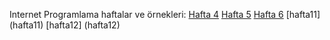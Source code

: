 
Internet Programlama haftalar ve örnekleri:
[Hafta 4](Hafta4)
[Hafta 5](Hafta5)
[Hafta 6](Hafta6)
[hafta11] (hafta11)
[hafta12] (hafta12)